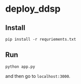 # deploy_ddsp

## Install
```console
pip install -r requriements.txt
```

## Run
```console
python app.py
```
and then go to 
``localhost:3000``.
